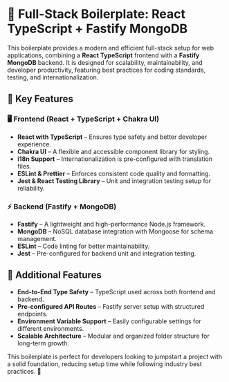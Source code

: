 # 🚀 Full-Stack Boilerplate: React TypeScript + Fastify MongoDB  

This boilerplate provides a modern and efficient full-stack setup for web applications, combining a **React TypeScript** frontend with a **Fastify MongoDB** backend. It is designed for scalability, maintainability, and developer productivity, featuring best practices for coding standards, testing, and internationalization.

## 🌟 Key Features  

### 🖥️ Frontend (React + TypeScript + Chakra UI)  
- **React with TypeScript** – Ensures type safety and better developer experience.  
- **Chakra UI** – A flexible and accessible component library for styling.  
- **i18n Support** – Internationalization is pre-configured with translation files.  
- **ESLint & Prettier** – Enforces consistent code quality and formatting.  
- **Jest & React Testing Library** – Unit and integration testing setup for reliability.  

### ⚡ Backend (Fastify + MongoDB)  
- **Fastify** – A lightweight and high-performance Node.js framework.  
- **MongoDB** – NoSQL database integration with Mongoose for schema management.  
- **ESLint** – Code linting for better maintainability.  
- **Jest** – Pre-configured for backend unit and integration testing.  

## 📌 Additional Features  
- **End-to-End Type Safety** – TypeScript used across both frontend and backend.  
- **Pre-configured API Routes** – Fastify server setup with structured endpoints.  
- **Environment Variable Support** – Easily configurable settings for different environments.  
- **Scalable Architecture** – Modular and organized folder structure for long-term growth.  

This boilerplate is perfect for developers looking to jumpstart a project with a solid foundation, reducing setup time while following industry best practices. 🚀
